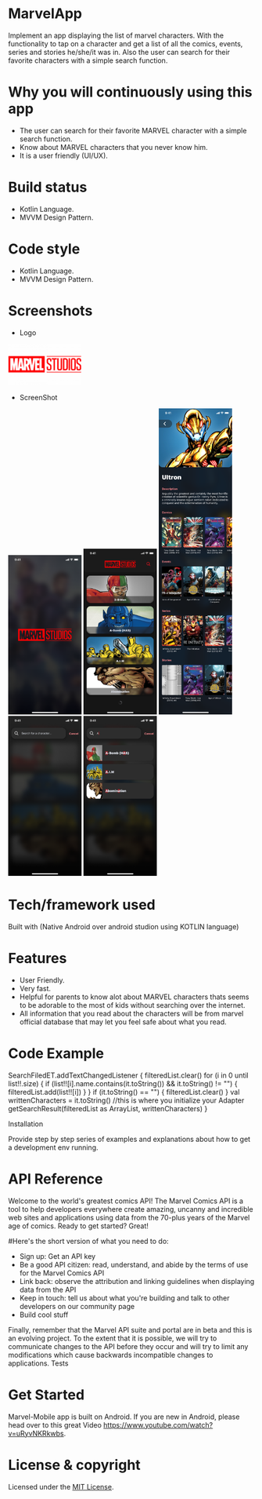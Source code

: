 # MarvelApp
  Implement an app displaying the list of marvel characters. With the functionality to tap on a character and get a list of all the comics, events, series and stories he/she/it was in. Also the user can search for their favorite characters with a simple search function.

# Why you will continuously using this app 
 - The user can search for their favorite MARVEL character with a simple search function.
 - Know about MARVEL characters that you never know him.
 - It is a user friendly (UI/UX).

# Build status
 - Kotlin Language. 
 - MVVM Design Pattern.

# Code style
 - Kotlin Language. 
 - MVVM Design Pattern.

# Screenshots
- Logo 
<img src="app/src/main/res/drawable/marvel_logo.png" width="150" hight="200"> 

- ScreenShot

<img src="app/images/plash_creen.png" width="150" hight="200"> <img src="app/images/characters_list_Screen.png" width="150" hight="200"> <img src="app/images/character_details_screen.png" width="150" hight="200"> <img src="app/images/search_characters_screen_blank.png" width="150" hight="200"> <img src="app/images/search_characters_screen_results.png" width="150" hight="200">


# Tech/framework used

Built with (Native Android over android studion using KOTLIN language)

# Features
- User Friendly.
- Very fast.
- Helpful for parents to know alot about MARVEL characters thats seems to be adorable to the most of kids without searching over the internet.
- All information that you read about the characters will be from marvel official database that may let you feel safe about what you read.

# Code Example

 SearchFiledET.addTextChangedListener {
            filteredList.clear()
            for (i in 0 until list!!.size) {
                if (list!![i].name.contains(it.toString()) && it.toString() != "") {
                    filteredList.add(list!![i])
                }
            }
            if (it.toString() == "") {
                filteredList.clear()
            }
            val writtenCharacters = it.toString()
            //this is where you initialize your Adapter
            getSearchResult(filteredList as ArrayList<CharacterResult>, writtenCharacters)
        }
        
Installation

Provide step by step series of examples and explanations about how to get a development env running.

# API Reference

Welcome to the world's greatest comics API!
The Marvel Comics API is a tool to help developers everywhere create amazing, uncanny and incredible web sites and applications using data from the 70-plus years of the Marvel age of comics.
Ready to get started? Great!

#Here's the short version of what you need to do:
 - Sign up: Get an API key
 - Be a good API citizen: read, understand, and abide by the terms of use for the Marvel Comics API
 - Link back: observe the attribution and linking guidelines when displaying data from the API
 - Keep in touch: tell us about what you're building and talk to other developers on our community page
 - Build cool stuff

Finally, remember that the Marvel API suite and portal are in beta and this is an evolving project. To the extent that it is possible, we will try to communicate changes to the API before they occur and will try to limit any modifications which cause backwards incompatible changes to applications.
Tests

# Get Started

Marvel-Mobile app is built on Android. If you are new in Android, please head over to this great Video https://www.youtube.com/watch?v=uRyvNKRkwbs.


# License & copyright

Licensed under the [MIT License](LICENSE).
